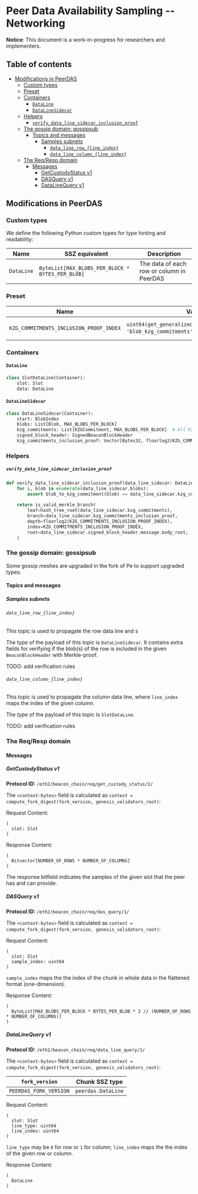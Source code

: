 # Peer Data Availability Sampling -- Networking

**Notice**: This document is a work-in-progress for researchers and implementers.

## Table of contents

<!-- TOC -->
<!-- START doctoc generated TOC please keep comment here to allow auto update -->
<!-- DON'T EDIT THIS SECTION, INSTEAD RE-RUN doctoc TO UPDATE -->

- [Modifications in PeerDAS](#modifications-in-peerdas)
  - [Custom types](#custom-types)
  - [Preset](#preset)
  - [Containers](#containers)
    - [`DataLine`](#dataline)
    - [`DataLineSidecar`](#datalinesidecar)
  - [Helpers](#helpers)
      - [`verify_data_line_sidecar_inclusion_proof`](#verify_data_line_sidecar_inclusion_proof)
  - [The gossip domain: gossipsub](#the-gossip-domain-gossipsub)
    - [Topics and messages](#topics-and-messages)
      - [Samples subnets](#samples-subnets)
        - [`data_line_row_{line_index}`](#data_line_row_line_index)
        - [`data_line_column_{line_index}`](#data_line_column_line_index)
  - [The Req/Resp domain](#the-reqresp-domain)
    - [Messages](#messages)
      - [GetCustodyStatus v1](#getcustodystatus-v1)
      - [DASQuery v1](#dasquery-v1)
      - [DataLineQuery v1](#datalinequery-v1)

<!-- END doctoc generated TOC please keep comment here to allow auto update -->
<!-- /TOC -->

## Modifications in PeerDAS

### Custom types

We define the following Python custom types for type hinting and readability:

| Name | SSZ equivalent | Description |
| - | - | - |
| `DataLine`   | `ByteList[MAX_BLOBS_PER_BLOCK * BYTES_PER_BLOB]` | The data of each row or column in PeerDAS |

### Preset

| Name                                     | Value                             | Description                                                         |
|------------------------------------------|-----------------------------------|---------------------------------------------------------------------|
| `KZG_COMMITMENTS_INCLUSION_PROOF_INDEX`   | `uint64(get_generalized_index(BeaconBlockBody, 'blob_kzg_commitments'))` (= 27) | <!-- predefined --> Merkle proof index for `blob_kzg_commitments` |


### Containers

#### `DataLine`

```python
class SlotDataLine(Container):
    slot: Slot
    data: DataLine
```

#### `DataLineSidecar`

```python
class DataLineSidecar(Container):
    start: BlobIndex
    blobs: List[Blob, MAX_BLOBS_PER_BLOCK]
    kzg_commitments: List[KZGCommitment, MAX_BLOBS_PER_BLOCK]  # All KZGCommitment in BeaconBlock
    signed_block_header: SignedBeaconBlockHeader
    kzg_commitments_inclusion_proof: Vector[Bytes32, floorlog2(KZG_COMMITMENTS_INCLUSION_PROOF_INDEX)]
```

### Helpers

##### `verify_data_line_sidecar_inclusion_proof`

```python
def verify_data_line_sidecar_inclusion_proof(data_line_sidecar: DataLineSidecar) -> bool:
    for i, blob in enumerate(data_line_sidecar.blobs):
        assert blob_to_kzg_commitment(blob) == data_line_sidecar.kzg_commitments[start + i]
 
    return is_valid_merkle_branch(
        leaf=hash_tree_root(data_line_sidecar.kzg_commitments),
        branch=data_line_sidecar.kzg_commitments_inclusion_proof,
        depth=floorlog2(KZG_COMMITMENTS_INCLUSION_PROOF_INDEX),
        index=KZG_COMMITMENTS_INCLUSION_PROOF_INDEX,
        root=data_line_sidecar.signed_block_header.message.body_root,
    )
```

### The gossip domain: gossipsub

Some gossip meshes are upgraded in the fork of Pe to support upgraded types.

#### Topics and messages

##### Samples subnets

###### `data_line_row_{line_index}`

This topic is used to propagate the row data line and s

The *type* of the payload of this topic is `DataLineSidecar`. It contains extra fields for verifying if the blob(s) of the row is included in the given `BeaconBlockHeader` with Merkle-proof.

TODO: add verification rules

###### `data_line_column_{line_index}`

This topic is used to propagate the column data line, where `line_index` maps the index of the given column.

The *type* of the payload of this topic is `SlotDataLine`.

TODO: add verification rules

### The Req/Resp domain

#### Messages

##### GetCustodyStatus v1

**Protocol ID:** `/eth2/beacon_chain/req/get_custody_status/1/`

The `<context-bytes>` field is calculated as `context = compute_fork_digest(fork_version, genesis_validators_root)`:

Request Content:
```
(
  slot: Slot
)
```

Response Content:
```
(
  Bitvector[NUMBER_OF_ROWS * NUMBER_OF_COLUMNS]
)
```

The response bitfield indicates the samples of the given slot that the peer has and can provide.

##### DASQuery v1

**Protocol ID:** `/eth2/beacon_chain/req/das_query/1/`

The `<context-bytes>` field is calculated as `context = compute_fork_digest(fork_version, genesis_validators_root)`:

Request Content:
```
(
  slot: Slot
  sample_index: uint64
)
```

`sample_index` maps the the index of the chunk in whole data in the flattened format (one-dimension).

Response Content:
```
(
  ByteList[MAX_BLOBS_PER_BLOCK * BYTES_PER_BLOB * 2 // (NUMBER_OF_ROWS * NUMBER_OF_COLUMNS)]
)
```

##### DataLineQuery v1

**Protocol ID:** `/eth2/beacon_chain/req/data_line_query/1/`

The `<context-bytes>` field is calculated as `context = compute_fork_digest(fork_version, genesis_validators_root)`:

[1]: # (eth2spec: skip)

| `fork_version`           | Chunk SSZ type                |
|--------------------------|-------------------------------|
| `PEERDAS_FORK_VERSION`   | `peerdas.DataLine`           |

Request Content:
```
(
  slot: Slot
  line_type: uint64
  line_index: uint64
)
```

`line_type` may be `0` for row or `1` for column; `line_index` maps the the index of the given row or column.

Response Content:
```
(
  DataLine
)
```
